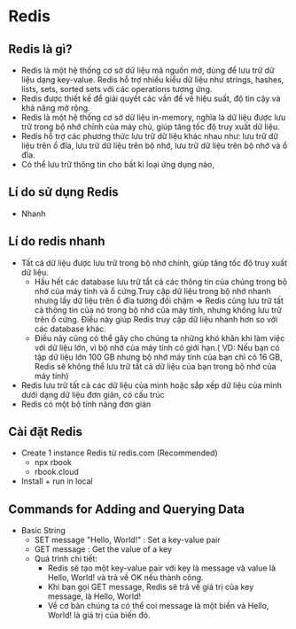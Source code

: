 # Redis
## Redis là gì?
- Redis là một hệ thống cơ sở dữ liệu mã nguồn mở, dùng để lưu trữ dữ liệu dạng key-value. Redis hỗ trợ nhiều kiểu dữ liệu như strings, hashes, lists, sets, sorted sets với các operations tương ứng.
- Redis được thiết kế để giải quyết các vấn đề về hiệu suất, độ tin cậy và khả năng mở rộng.
- Redis là một hệ thống cơ sở dữ liệu in-memory, nghĩa là dữ liệu được lưu trữ trong bộ nhớ chính của máy chủ, giúp tăng tốc độ truy xuất dữ liệu.
- Redis hỗ trợ các phương thức lưu trữ dữ liệu khác nhau như: lưu trữ dữ liệu trên ổ đĩa, lưu trữ dữ liệu trên bộ nhớ, lưu trữ dữ liệu trên bộ nhớ và ổ đĩa.
- Có thể lưu trữ thông tin cho bất kì loại ứng dụng nào,
## Lí do sử dụng Redis
- Nhanh
## Lí do redis nhanh
- Tất cả dữ liệu được lưu trữ trong bộ nhớ chính, giúp tăng tốc độ truy xuất dữ liệu.
  - Hầu hết các database lưu trữ tất cả các thông tin của chúng trong bộ nhớ của máy tính và ổ cứng.Truy cập dữ liệu trong bộ nhớ nhanh nhưng lấy dữ liệu trên ổ đĩa tương đối chậm => Redis cũng lưu trữ tất cả thông tin của nó trong bộ nhớ của máy tính, nhưng không lưu trữ trên ổ cứng. Điều này giúp Redis truy cập dữ liệu nhanh hơn so với các database khác.
  - Điều này cũng có thể gây cho chúng ta những khó khăn khi làm việc với dữ liệu lớn, vì bộ nhớ của máy tính có giới hạn.( VD: Nếu bạn có tập dữ liệu lớn 100 GB nhưng bộ nhớ máy tính của bạn chỉ có 16 GB, Redis sẽ không thể lưu trữ tất cả dữ liệu của bạn trong bộ nhớ của máy tính)
- Redis lưu trữ tất cả các dữ liệu của mình hoặc sắp xếp dữ liệu của mình dưới dạng dữ liệu đơn giản, có cấu trúc
- Redis có một bộ tính năng đơn giản
## Cài đặt Redis
- Create 1 instance Redis từ redis.com (Recommended)
  - npx rbook 
  - rbook.cloud
- Install + run in local
## Commands for Adding and Querying Data
- Basic String
  - SET message "Hello, World!" : Set a key-value pair
  - GET message : Get the value of a key
  - Quá trình chi tiết: 
    - Redis sẽ tạo một key-value pair với key là message và value là Hello, World! và trả về OK nếu thành công.
    - Khi bạn gọi GET message, Redis sẽ trả về giá trị của key message, là Hello, World!
    - Về cơ bản chúng ta có thể coi message là một biến và Hello, World! là giá trị của biến đó.